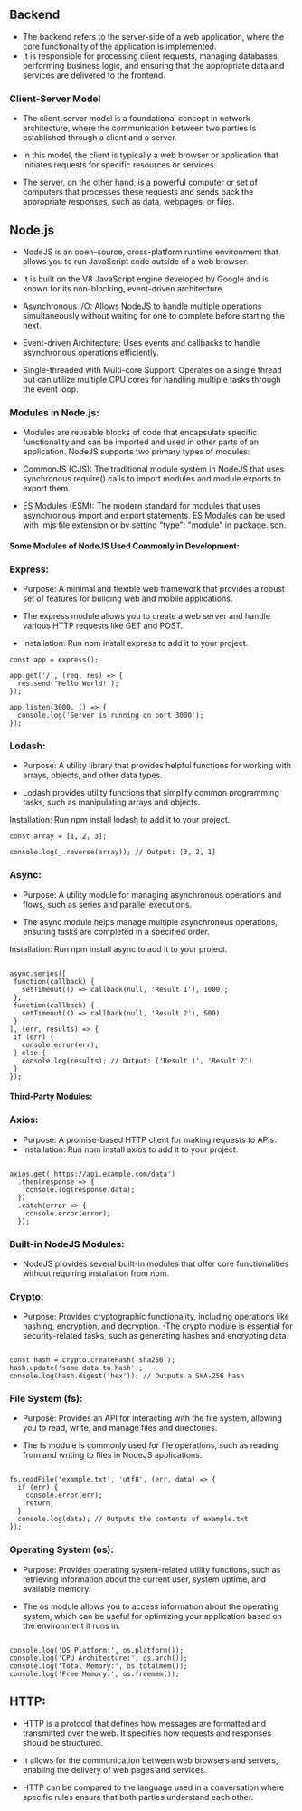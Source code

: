 ## Backend

- The backend refers to the server-side of a web application, where the core functionality of the application is implemented.
- It is responsible for processing client requests, managing databases, performing business logic, and ensuring that the appropriate data and services are delivered to the frontend.

### Client-Server Model

- The client-server model is a foundational concept in network architecture, where the communication between two parties is established through a client and a server.

- In this model, the client is typically a web browser or application that initiates requests for specific resources or services.

- The server, on the other hand, is a powerful computer or set of computers that processes these requests and sends back the appropriate responses, such as data, webpages, or files.

## Node.js

- NodeJS is an open-source, cross-platform runtime environment that allows you to run JavaScript code outside of a web browser.

- It is built on the V8 JavaScript engine developed by Google and is known for its non-blocking, event-driven architecture.

- Asynchronous I/O: Allows NodeJS to handle multiple operations simultaneously without waiting for one to complete before starting the next.

- Event-driven Architecture: Uses events and callbacks to handle asynchronous operations efficiently.

- Single-threaded with Multi-core Support: Operates on a single thread but can utilize multiple CPU cores for handling multiple tasks through the event loop.

### Modules in Node.js:

- Modules are reusable blocks of code that encapsulate specific functionality and can be imported and used in other parts of an application. NodeJS supports two primary types of modules:

- CommonJS (CJS): The traditional module system in NodeJS that uses synchronous require() calls to import modules and module.exports to export them.

- ES Modules (ESM): The modern standard for modules that uses asynchronous import and export statements. ES Modules can be used with .mjs file extension or by setting "type": "module" in package.json.

#### Some Modules of NodeJS Used Commonly in Development:

### Express:

- Purpose: A minimal and flexible web framework that provides a robust set of features for building web and mobile applications.

- The express module allows you to create a web server and handle various HTTP requests like GET and POST.

- Installation: Run npm install express to add it to your project.

```const express = require('express');
const app = express();

app.get('/', (req, res) => {
  res.send('Hello World!');
});

app.listen(3000, () => {
  console.log('Server is running on port 3000');
});
```

### Lodash:

- Purpose: A utility library that provides helpful functions for working with arrays, objects, and other data types.

- Lodash provides utility functions that simplify common programming tasks, such as manipulating arrays and objects.

Installation: Run npm install lodash to add it to your project.

```const _ = require('lodash');
const array = [1, 2, 3];

console.log(_.reverse(array)); // Output: [3, 2, 1]
```

### Async:

- Purpose: A utility module for managing asynchronous operations and flows, such as series and parallel executions.

- The async module helps manage multiple asynchronous operations, ensuring tasks are completed in a specified order.

Installation: Run npm install async to add it to your project.

```const async = require('async');

async.series([
 function(callback) {
   setTimeout(() => callback(null, 'Result 1'), 1000);
 },
 function(callback) {
   setTimeout(() => callback(null, 'Result 2'), 500);
 }
], (err, results) => {
 if (err) {
   console.error(err);
 } else {
   console.log(results); // Output: ['Result 1', 'Result 2']
 }
});
```

#### Third-Party Modules:

### Axios:

- Purpose: A promise-based HTTP client for making requests to APIs.
- Installation: Run npm install axios to add it to your project.

```const axios = require('axios');

axios.get('https://api.example.com/data')
  .then(response => {
    console.log(response.data);
  })
  .catch(error => {
    console.error(error);
  });
```

### Built-in NodeJS Modules:

- NodeJS provides several built-in modules that offer core functionalities without requiring installation from npm.

### Crypto:

- Purpose: Provides cryptographic functionality, including operations like hashing, encryption, and decryption.
  -The crypto module is essential for security-related tasks, such as generating hashes and encrypting data.

```const crypto = require('crypto');

const hash = crypto.createHash('sha256');
hash.update('some data to hash');
console.log(hash.digest('hex')); // Outputs a SHA-256 hash
```

### File System (fs):

- Purpose: Provides an API for interacting with the file system, allowing you to read, write, and manage files and directories.

- The fs module is commonly used for file operations, such as reading from and writing to files in NodeJS applications.

```const fs = require('fs');

fs.readFile('example.txt', 'utf8', (err, data) => {
  if (err) {
    console.error(err);
    return;
  }
  console.log(data); // Outputs the contents of example.txt
});
```

### Operating System (os):

- Purpose: Provides operating system-related utility functions, such as retrieving information about the current user, system uptime, and available memory.

- The os module allows you to access information about the operating system, which can be useful for optimizing your application based on the environment it runs in.

```const os = require('os');

console.log('OS Platform:', os.platform());
console.log('CPU Architecture:', os.arch());
console.log('Total Memory:', os.totalmem());
console.log('Free Memory:', os.freemem());
```

## HTTP:

- HTTP is a protocol that defines how messages are formatted and transmitted over the web. It specifies how requests and responses should be structured.

- It allows for the communication between web browsers and servers, enabling the delivery of web pages and services.

- HTTP can be compared to the language used in a conversation where specific rules ensure that both parties understand each other.